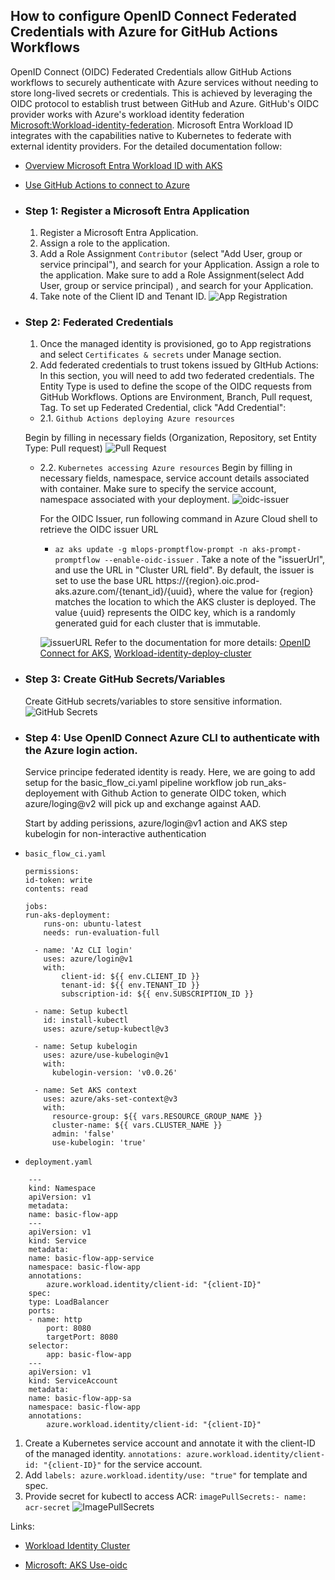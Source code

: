## How to configure OpenID Connect Federated Credentials with Azure for GitHub Actions Workflows
OpenID Connect (OIDC) Federated Credentials allow GitHub Actions workflows to securely authenticate with Azure services without needing to store long-lived secrets or credentials. This is achieved by leveraging the OIDC protocol to establish trust between GitHub and Azure. GitHub's OIDC provider works with Azure's workload identity federation [Microsoft:Workload-identity-federation](https://learn.microsoft.com/en-us/entra/workload-id/workload-identity-federation). Microsoft Entra Workload ID integrates with the capabilities native to Kubernetes to federate with external identity providers. For the detailed documentation follow: 
* [Overview Microsoft Entra Workload ID with AKS](https://learn.microsoft.com/en-us/azure/aks/workload-identity-overview?tabs=dotnet) 
* [Use GitHub Actions to connect to Azure](https://learn.microsoft.com/en-us/azure/developer/github/connect-from-azure?tabs=azure-portal%2Clinux) 


* ### Step 1: Register a Microsoft Entra Application
    1. Register a Microsoft Entra Application.
    2. Assign a role to the application.
    3. Add a Role Assignment `Contributor` (select "Add User, group or service principal"), and search for your Application.
    Assign a role to the application. 
    Make sure to add a Role Assignment(select Add User, group or service principal) , and search for your Application. 
    4. Take note of the Client ID and Tenant ID. 
    ![App Registration](../docs/images/app_registration.jpg)


* ### Step 2: Federated Credentials
    1. Once the managed identity is provisioned, go to App registrations and select `Certificates & secrets` under Manage section.
    2. Add federated credentials to trust tokens issued by GItHub Actions: In this section, you will need to add two federated credentials. The Entity Type is used to define the scope of the OIDC requests from GitHub Workflows. Options are Environment, Branch, Pull request, Tag. To set up Federated Credential, click "Add Credential":

    - 2.1. ``Github Actions deploying Azure resources``

    Begin by filling in necessary fields (Organization, Repository, set Entity Type: Pull request)
    ![Pull Request](../docs/images/federated_credential_pull_request.jpg)



    - 2.2. ``Kubernetes accessing Azure resources``
        Begin by filling in necessary fields, namespace, service account details associated with container. Make sure to specify the service account, namespace associated with your deployment. 
        ![oidc-issuer](../docs/images/federated_credential_aks.jpg)

        For the OIDC Issuer, run following command in Azure Cloud shell to retrieve the OIDC issuer URL
        * `az aks update -g mlops-promptflow-prompt -n aks-prompt-promptflow --enable-oidc-issuer` . Take a note of the "issuerUrl", and use the URL in "Cluster URL field". By default, the issuer is set to use the base URL https://{region}.oic.prod-aks.azure.com/{tenant_id}/{uuid}, where the value for {region} matches the location to which the AKS cluster is deployed. The value {uuid} represents the OIDC key, which is a randomly generated guid for each cluster that is immutable.

        ![issuerURL](../docs/images/issuerURL_aks.jpg)
        Refer to the documentation for more details: [OpenID Connect for AKS](https://learn.microsoft.com/en-us/azure/aks/use-oidc-issuer), [Workload-identity-deploy-cluster](https://learn.microsoft.com/en-us/azure/aks/workload-identity-deploy-cluster)


* ### Step 3: Create GitHub Secrets/Variables
    Create GitHub secrets/variables to store sensitive information.
    ![GitHub Secrets](../docs/images/github_secrets_federated.jpg)

* ### Step 4: Use OpenID Connect Azure CLI to authenticate with the Azure login action.

    Service principe federated identity is ready. Here, we are going to add setup for the basic_flow_ci.yaml pipeline workflow job run_aks-deployement with Github Action to generate OIDC token, which azure/loging@v2 will pick up and exchange against AAD. 

    Start by adding perissions, azure/login@v1 action and AKS step kubelogin for non-interactive authentication

* ``basic_flow_ci.yaml``
    ```
    permissions:
    id-token: write
    contents: read

    jobs:
    run-aks-deployment:
        runs-on: ubuntu-latest
        needs: run-evaluation-full

      - name: 'Az CLI login'
        uses: azure/login@v1
        with:
            client-id: ${{ env.CLIENT_ID }}
            tenant-id: ${{ env.TENANT_ID }}
            subscription-id: ${{ env.SUBSCRIPTION_ID }}

      - name: Setup kubectl
        id: install-kubectl
        uses: azure/setup-kubectl@v3

      - name: Setup kubelogin
        uses: azure/use-kubelogin@v1
        with:
          kubelogin-version: 'v0.0.26'

      - name: Set AKS context
        uses: azure/aks-set-context@v3
        with:
          resource-group: ${{ vars.RESOURCE_GROUP_NAME }}
          cluster-name: ${{ vars.CLUSTER_NAME }}
          admin: 'false'
          use-kubelogin: 'true'
    ```


* ``deployment.yaml``
```
    ---
    kind: Namespace
    apiVersion: v1
    metadata:
    name: basic-flow-app
    ---
    apiVersion: v1
    kind: Service
    metadata:
    name: basic-flow-app-service
    namespace: basic-flow-app
    annotations: 
        azure.workload.identity/client-id: "{client-ID}"
    spec:
    type: LoadBalancer
    ports:
    - name: http
        port: 8080
        targetPort: 8080
    selector:
        app: basic-flow-app
    ---
    apiVersion: v1
    kind: ServiceAccount
    metadata:
    name: basic-flow-app-sa
    namespace: basic-flow-app
    annotations: 
        azure.workload.identity/client-id: "{client-ID}"
```
1. Create a Kubernetes service account and annotate it with the client-ID of the managed identity. `annotations: azure.workload.identity/client-id: "{client-ID}"` for the service account. 
2. Add `labels: azure.workload.identity/use: "true"` for template and spec.
3. Provide secret for kubectl to access ACR: `imagePullSecrets:- name: acr-secret`
![ImagePullSecrets](../docs/images/aks_deployment_imagePullSecret.jpg)


Links:
* [Workload Identity Cluster](https://learn.microsoft.com/en-us/azure/aks/workload-identity-deploy-cluster)

* [Microsoft: AKS Use-oidc](https://learn.microsoft.com/en-us/azure/aks/use-oidc-issuer)